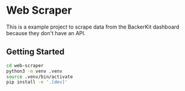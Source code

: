 # Web Scraper

This is a example project to scrape data from the BackerKit dashboard because they don't have an API.

## Getting Started

```bash
cd web-scraper
python3 -m venv .venv
source .venv/bin/activate
pip install -e '.[dev]'
```